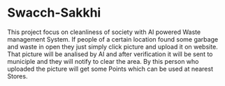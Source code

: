 # Swacch-Sakkhi
This project focus on cleanliness of society with AI powered Waste management System.
If people of a certain location found some garbage and waste in open they just simply
click picture and upload it on website. That picture will be analised by AI and after
verification it will be sent to municiple and they will notify to clear the area.
By this person who uploaded the picture will get some Points which can be used at nearest 
Stores.


